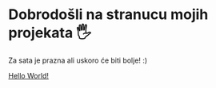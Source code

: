 # Dobrodošli na stranucu mojih projekata :raised_hand_with_fingers_splayed:


Za sata je prazna ali uskoro će biti bolje! :)

[Hello World!](HelloWorld.md)


